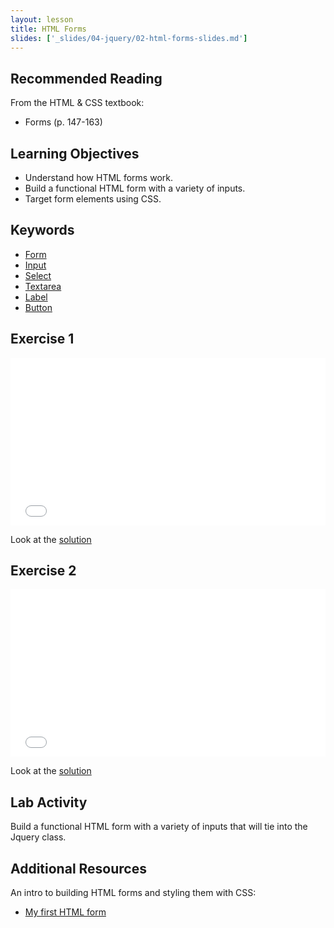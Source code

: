 ```yaml
---
layout: lesson
title: HTML Forms
slides: ['_slides/04-jquery/02-html-forms-slides.md']
---
```


## Recommended Reading

From the HTML & CSS textbook:

- Forms (p. 147-163)

## Learning Objectives

- Understand how HTML forms work.
- Build a functional HTML form with a variety of inputs.
- Target form elements using CSS.

## Keywords

- [Form](https://developer.mozilla.org/en-US/docs/Web/HTML/Element/form)
- [Input](https://developer.mozilla.org/en-US/docs/Web/HTML/Element/input)
- [Select](https://developer.mozilla.org/en-US/docs/Web/HTML/Element/select)
- [Textarea](https://developer.mozilla.org/en-US/docs/Web/HTML/Element/textarea)
- [Label](https://developer.mozilla.org/en-US/docs/Web/HTML/Element/label)
- [Button](https://developer.mozilla.org/en-US/docs/Web/HTML/Element/button)

## Exercise 1

<iframe height='268' scrolling='no' src='//codepen.io/redacademy/embed/EjXNLx/?height=268&theme-id=0&default-tab=html' frameborder='no' allowtransparency='true' allowfullscreen='true' style='width: 100%;'>See the Pen <a href='http://codepen.io/redacademy/pen/EjXNLx/'>EjXNLx</a> by RED Academy (<a href='http://codepen.io/redacademy'>@redacademy</a>) on <a href='http://codepen.io'>CodePen</a>.
</iframe>

Look at the [solution](http://codepen.io/redacademy/pen/VLWmxm)

## Exercise 2

<iframe height='268' scrolling='no' src='//codepen.io/redacademy/embed/LVLbKb/?height=268&theme-id=0&default-tab=html' frameborder='no' allowtransparency='true' allowfullscreen='true' style='width: 100%;'>See the Pen <a href='http://codepen.io/redacademy/pen/LVLbKb/'>LVLbKb</a> by RED Academy (<a href='http://codepen.io/redacademy'>@redacademy</a>) on <a href='http://codepen.io'>CodePen</a>.
</iframe>

Look at the [solution](http://codepen.io/redacademy/pen/RPgKbj)

## Lab Activity

Build a functional HTML form with a variety of inputs that will tie into the Jquery class.

## Additional Resources

An intro to building HTML forms and styling them with CSS:

- [My first HTML form](https://developer.mozilla.org/en-US/docs/Web/Guide/HTML/Forms/My_first_HTML_form)
